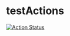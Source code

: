 # testActions

[![Action Status](https://github.com/lvhao54/testActions/actions/workflows/ubuntu.yml/badge.svg?branch=main)](https://github.com/lvhao54/testActions/actions/workflows/ubuntu.yml)
